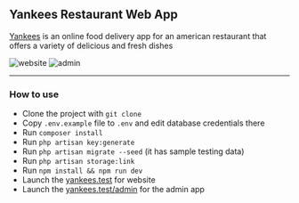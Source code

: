 ## Yankees Restaurant Web App

[Yankees](https://yankees.ma/) is an online food delivery app for an american restaurant that offers a variety of delicious and fresh dishes

![website](https://lh3.googleusercontent.com/pw/ABLVV86e4475Mt1QOHZl7s8GqVklLQneVPO5ztVyh2KaO3y5ogse-zdqsUxLoKp6XZ85OSQHHEtaCSqrOPskL_huXjrxzwIbIZy7YncRDcAS1g5FRrR6beHacryUz3kfRzpDNoun3vD8fzl8iac3WaR2sOFIubnUKTaozcXiBUBGaYuKhsNvDpSfst_GTTgk0jgczhubCXQIj1wZPVz_HJ0fQH3QSRuZzYR0v2jeni_R6k36E1FNKd6ZFL5lBPI64uYBKn-VPetR-qfW1szGk9hYJZCgNtHmlk_43_31bWujCFU-DJIp_PpGyfFjp0GQ7PUMIyQaIE_pwoXj20EBGy3ibU8-aTQkQuO4WqdWRUWXk77GlKHxYho_OojGkH_Na8xim64mKnBF3NEB-n3TJ8X1V999ZgzORdFGI4yZJWJisRNknbnF2rpxboSHKPxjQdThBjonLdfTcBD2usNVjY1LzU4Kme8jOaC-wW0i9nMu9iWdOgs3LnWMBFHnLRG-aG-8bPBafoUa7gC4ZVKKax_YCpmhO4yc8ybLsJpadp-DtXFgXxHBRzVGga-xCfI7VtnikKM6xLnc04hIxaSSF-v8WI-5Qn2jhNqIS3EVflcGyZfRzkQ1jiMKQJxhQFwCnXgLK9EXOPQnCuEuHNl67KxDsCFV_K09UfLrRmqOfiidv0fvm4Y9rthw7KMtyjjuowIpghnjFntn2Vwm1BlKPMsdsh1axKwzhsWxNdBoXjTtXTcH-DOjK-cxIf0chn7CcDMcgyEXkeJ96vwhm-jKuVpSyH265uXtTsoj94oyhdEr5pk9hbgG8o6f_xaAMINeiO398qM3Jkx1zW5YvS13h5CNvxkLmStQbijQlde2OFsC-XkmNWkeNGISPN3ZBIk3Z8AUgRcDP_Svs4LXGIxWG9yPYLa7a2dWuq7urq2vvO5pP5x-8N_ll5YnkTkXzUlodmlHBMltS5eaN9aYEDV1STzVdA_YLvSWbR1QRd93ifFhW4-XYwMxVKBuvIGhd8ptdG-KDe58UUK8CXtXAJKq8KrBi5x-LumWprLe0QBnMusvYg=w1163-h565-no?authuser=0)
![admin](https://lh3.googleusercontent.com/pw/ABLVV87QMZEK4B1f5dVZVhh-aQ8JwcycgMO-F8P5-cOAfwrcPvviDC49UJDfCYBHtp53VgFhxSoEqGRLfDZZrgfWjt4qniR8z7xMkJiKdEmqlJBzAQ0EM-XnlKLeV27Eon2-qkcmu8ik2Es4Gcr-Gt0Hclj6Y9EuASefeWz2PIgmg1lTohYz-M0LDNi1tYOK1Owz1cQMAcn2I0s9aeZIYUUc6e0_kC3Ct0OqU090M9_o8fn_fUfn6DSBS1DTMGGnVziWcpyq4dqxWO1N9UOQviAGNE0YgYeUU6M2A1zToIBvUCV8pa7tZQEaUXToDJZDHJMKosTN_KESudBEocssd5JBac-dwBzVPkU9C0h6MARw1KVBrVVCyzjYDqiOyPmaVruw-9QRqjJuAdTKHudGkCiHrYqFlguT27owzuJsuZc1i55Y2K8EpC1PQWhCKqRjckDp4Z3wRoP4A6D2IYqPyRuuOOv-jM1-pHnDLeqoFHd1UKia7dE4XNSah7PqPY8HBy0urBIlalZD1e21RAVtvKUIQ29kQLGJbd4dx5VlrvScUZ-8IgNCIEmYnIgUG1t-l_E9FID0yazE4SHsKcyTSc_MWedJCHSR0pzl3x0hMuCQ0vNsS91iy4f0qrl22nFBXd2vxz63SdQL1pSrPzsBEtir5M0jI97pu264v1coAKIs6yzGH1ybY9h_nmaZj1VG8eHChBeTkcP36ZLSw-AyimXX_Ty9kQeOOtU6bKXTFQUfLykuj54T7R2A1fW8KOa2aJEDY0OSnJ4UlavCwvcRhRc8taT5get922sPUl2sbj6h8WbtetA3RaHWlh2RqyRMzRbZEgNXY_M6HMITPU7EDG1M9Sbjw4QSUKMM4UQZAXeup4mNi-kxCB8jqtI_xFD_lWu9m2uqSdctMDAKJGnfDTwQgRnqbSHqJFMlurQ4oPvdUs4IvPspaqqiG6ykcRqJwKIl1IQF99qSS88h-STJmtuInI-kZ6AxjkBwFz37ibNO3I-ggQqP3BMCCE0ldIJSNsIf9j-jmSrZM7gN-dagDZ1j2St1wNNG0CgF0XboDGd-nQ=w1163-h575-no?authuser=0)

-----

### How to use

- Clone the project with `git clone`
- Copy `.env.example` file to `.env` and edit database credentials there
- Run `composer install`
- Run `php artisan key:generate`
- Run `php artisan migrate --seed` (it has sample testing data)
- Run `php artisan storage:link`
- Run `npm install && npm run dev`
- Launch the [yankees.test](yankees.test/) for website
- Launch the [yankees.test/admin](yankees.test/admin) for the admin app
